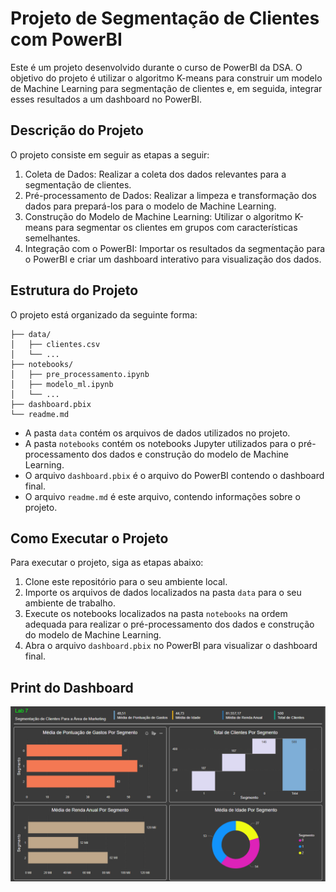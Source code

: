 # Projeto de Segmentação de Clientes com PowerBI

Este é um projeto desenvolvido durante o curso de PowerBI da DSA. O objetivo do projeto é utilizar o algoritmo K-means para construir um modelo de Machine Learning para segmentação de clientes e, em seguida, integrar esses resultados a um dashboard no PowerBI.

## Descrição do Projeto

O projeto consiste em seguir as etapas a seguir:

1. Coleta de Dados: Realizar a coleta dos dados relevantes para a segmentação de clientes.
2. Pré-processamento de Dados: Realizar a limpeza e transformação dos dados para prepará-los para o modelo de Machine Learning.
3. Construção do Modelo de Machine Learning: Utilizar o algoritmo K-means para segmentar os clientes em grupos com características semelhantes.
4. Integração com o PowerBI: Importar os resultados da segmentação para o PowerBI e criar um dashboard interativo para visualização dos dados.

## Estrutura do Projeto

O projeto está organizado da seguinte forma:

```
├── data/
│   ├── clientes.csv
│   └── ...
├── notebooks/
│   ├── pre_processamento.ipynb
│   ├── modelo_ml.ipynb
│   └── ...
├── dashboard.pbix
└── readme.md
```

- A pasta `data` contém os arquivos de dados utilizados no projeto.
- A pasta `notebooks` contém os notebooks Jupyter utilizados para o pré-processamento dos dados e construção do modelo de Machine Learning.
- O arquivo `dashboard.pbix` é o arquivo do PowerBI contendo o dashboard final.
- O arquivo `readme.md` é este arquivo, contendo informações sobre o projeto.

## Como Executar o Projeto

Para executar o projeto, siga as etapas abaixo:

1. Clone este repositório para o seu ambiente local.
2. Importe os arquivos de dados localizados na pasta `data` para o seu ambiente de trabalho.
3. Execute os notebooks localizados na pasta `notebooks` na ordem adequada para realizar o pré-processamento dos dados e construção do modelo de Machine Learning.
4. Abra o arquivo `dashboard.pbix` no PowerBI para visualizar o dashboard final.

## Print do Dashboard

![Dashboard](imagem/dashboard.png)
